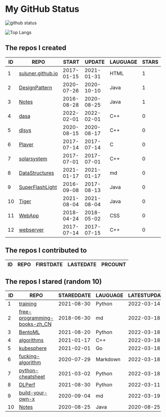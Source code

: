 # My GitHub Status

<img src="https://github-readme-stats-1.yihong0618.vercel.app/api?username=ThaddeusJiang&show_icons=true&&&hide_title=true&count_private=true" alt="github status" />

![Top Langs](https://github-readme-stats-1.yihong0618.vercel.app/api/top-langs/?username=ThaddeusJiang&layout=compact)

<!--START_SECTION:my_github-->
## The repos I created
| ID |                               REPO                                |   START    |   UPDATE   | LAUGUAGE | STARS |
|----|-------------------------------------------------------------------|------------|------------|----------|-------|
|  1 | [suluner.github.io](https://github.com/suluner/suluner.github.io) | 2017-01-15 | 2021-01-31 | HTML     |     1 |
|  2 | [DesignPattern](https://github.com/suluner/DesignPattern)         | 2020-07-26 | 2020-10-10 | Java     |     1 |
|  3 | [Notes](https://github.com/suluner/Notes)                         | 2016-08-28 | 2020-08-25 | Java     |     1 |
|  4 | [dasa](https://github.com/suluner/dasa)                           | 2022-02-01 | 2022-02-01 | C++      |     0 |
|  5 | [dlsys](https://github.com/suluner/dlsys)                         | 2020-08-15 | 2020-08-17 | C++      |     0 |
|  6 | [Player](https://github.com/suluner/Player)                       | 2017-07-14 | 2017-07-14 | C        |     0 |
|  7 | [solarsystem](https://github.com/suluner/solarsystem)             | 2017-07-01 | 2017-07-01 | C++      |     0 |
|  8 | [DataStructures](https://github.com/suluner/DataStructures)       | 2021-01-17 | 2021-01-17 | md       |     0 |
|  9 | [SuperFlashLight](https://github.com/suluner/SuperFlashLight)     | 2016-09-08 | 2017-08-13 | Java     |     0 |
| 10 | [Tiger](https://github.com/suluner/Tiger)                         | 2021-08-04 | 2021-08-04 | Java     |     0 |
| 11 | [WebApp](https://github.com/suluner/WebApp)                       | 2018-04-24 | 2018-05-02 | CSS      |     0 |
| 12 | [webserver](https://github.com/suluner/webserver)                 | 2017-07-14 | 2017-07-15 | C++      |     0 |

## The repos I contributed to
| ID | REPO | FIRSTDATE | LASTEDATE | PRCOUNT |
|----|------|-----------|-----------|---------|

## The repos I stared (random 10)
| ID |                                           REPO                                            | STAREDDATE | LAUGUAGE | LATESTUPDATE |
|----|-------------------------------------------------------------------------------------------|------------|----------|--------------|
|  1 | [training](https://github.com/mlcommons/training)                                         | 2021-08-30 | Python   | 2022-03-14   |
|  2 | [free-programming-books-zh_CN](https://github.com/justjavac/free-programming-books-zh_CN) | 2018-06-30 | md       | 2022-03-18   |
|  3 | [BentoML](https://github.com/bentoml/BentoML)                                             | 2021-08-20 | Python   | 2022-03-18   |
|  4 | [algorithms](https://github.com/xtaci/algorithms)                                         | 2021-01-17 | C++      | 2022-03-18   |
|  5 | [kubesphere](https://github.com/kubesphere/kubesphere)                                    | 2021-02-01 | Go       | 2022-03-18   |
|  6 | [fucking-algorithm](https://github.com/labuladong/fucking-algorithm)                      | 2020-07-29 | Markdown | 2022-03-18   |
|  7 | [python-cheatsheet](https://github.com/gto76/python-cheatsheet)                           | 2021-03-02 | Python   | 2022-03-18   |
|  8 | [DLPerf](https://github.com/Oneflow-Inc/DLPerf)                                           | 2021-08-30 | Python   | 2022-03-11   |
|  9 | [build-your-own-x](https://github.com/danistefanovic/build-your-own-x)                    | 2020-09-04 | md       | 2022-03-19   |
| 10 | [Notes](https://github.com/suluner/Notes)                                                 | 2020-08-25 | Java     | 2020-08-25   |

<!--END_SECTION:my_github-->